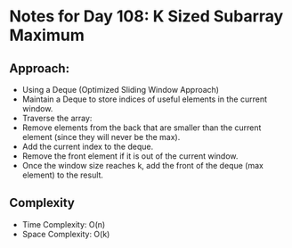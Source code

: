 # Notes for Day 108: K Sized Subarray Maximum

## Approach:

- Using a Deque (Optimized Sliding Window Approach)
- Maintain a Deque to store indices of useful elements in the current window.
- Traverse the array:
- Remove elements from the back that are smaller than the current element (since they will never be the max).
- Add the current index to the deque.
- Remove the front element if it is out of the current window.
- Once the window size reaches k, add the front of the deque (max element) to the result.

## Complexity

- Time Complexity: O(n)
- Space Complexity: O(k)
